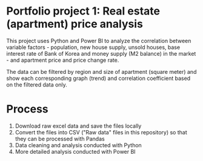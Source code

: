 # Portfolio project 1: Real estate (apartment) price analysis

This project uses Python and Power BI to analyze the correlation between variable factors - population, new house supply, unsold houses, base interest rate of Bank of Korea and money supply (M2 balance) in the market - and apartment price and price change rate.

The data can be filtered by region and size of apartment (square meter) and show each corresponding graph (trend) and correlation coefficient based on the filtered data only.

# Process

1. Download raw excel data and save the files locally
2. Convert the files into CSV ("Raw data" files in this repository) so that they can be processed with Pandas
3. Data cleaning and analysis conducted with Python
4. More detailed analysis conducted with Power BI
